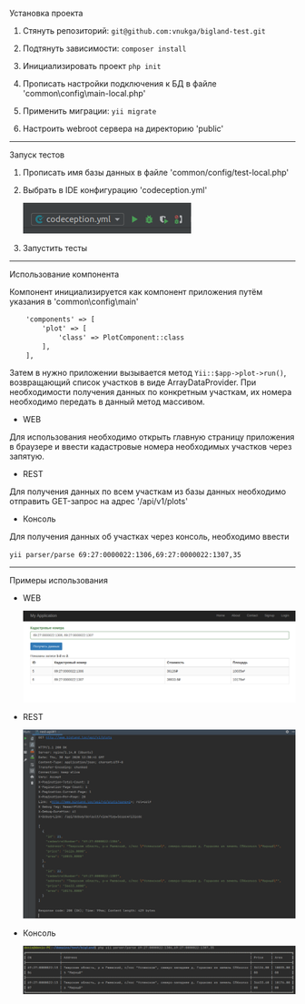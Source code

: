 Установка проекта

1. Стянуть репозиторий:
`git@github.com:vnukga/bigland-test.git`

2. Подтянуть зависимости:
`composer install`

3. Инициализировать проект
`php init`

4. Прописать настройки подключения к БД в файле 'common\config\main-local.php'

5. Применить миграции:
`yii migrate`

6. Настроить webroot сервера на директорию 'public'

___
Запуск тестов

1. Прописать имя базы данных в файле 'common/config/test-local.php'

2. Выбрать в IDE конфигурацию 'codeception.yml'
    
    ![Выбор конфигурации](/screenshots/codeception.png?raw=true "Выбор конфигурации")

3. Запустить тесты

___
Использование компонента

Компонент инициализируется как компонент приложения путём указания в 'common\config\main'
 
        'components' => [
            'plot' => [
                'class' => PlotComponent::class
            ],
        ],
Затем в нужно приложении вызывается метод `Yii::$app->plot->run()`, возвращающий список участков в виде ArrayDataProvider.
При необходимости получения данных по конкретным участкам, их номера необходимо передать в данный метод массивом.

- WEB

Для использования необходимо открыть главную страницу приложения в браузере и ввести кадастровые номера необходимых участков через запятую.

- REST

Для получения данных по всем участкам из базы данных необходимо отправить GET-запрос на адрес '<your-domain>/api/v1/plots'

- Консоль

Для получения данных об участках через консоль, необходимо ввести

`yii parser/parse 69:27:0000022:1306,69:27:0000022:1307,35`
___
Примеры использования

- WEB

    ![Использование компонента в WEB](/screenshots/web.png?raw=true "Использование компонента в WEB")

- REST

    ![Использование компонента в REST](/screenshots/rest.png?raw=true "Использование компонента в REST")
    
- Консоль

    ![Использование компонента в консоли](/screenshots/console.png?raw=true "Использование компонента в консоли")